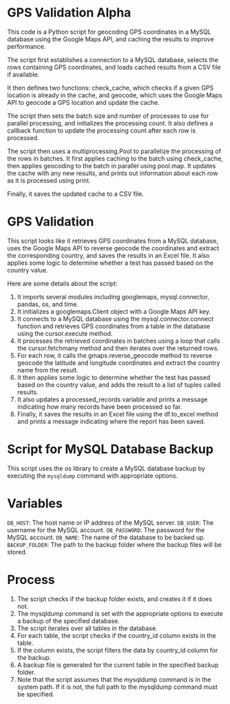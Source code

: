 # GPS Validation Alpha

This code is a Python script for geocoding GPS coordinates in a MySQL database using the Google Maps API, and caching the results to improve performance.

The script first establishes a connection to a MySQL database, selects the rows containing GPS coordinates, and loads cached results from a CSV file if available.

It then defines two functions: check_cache, which checks if a given GPS location is already in the cache, and geocode, which uses the Google Maps API to geocode a GPS location and update the cache.

The script then sets the batch size and number of processes to use for parallel processing, and initializes the processing count. It also defines a callback function to update the processing count after each row is processed.

The script then uses a multiprocessing.Pool to parallelize the processing of the rows in batches. It first applies caching to the batch using check_cache, then applies geocoding to the batch in parallel using pool.map. It updates the cache with any new results, and prints out information about each row as it is processed using print.

Finally, it saves the updated cache to a CSV file.

# GPS Validation

This script looks like it retrieves GPS coordinates from a MySQL database, uses the Google Maps API to reverse geocode the coordinates and extract the corresponding country, and saves the results in an Excel file. It also applies some logic to determine whether a test has passed based on the country value.

Here are some details about the script:

1. It imports several modules including googlemaps, mysql.connector, pandas, os, and time.
2. It initializes a googlemaps.Client object with a Google Maps API key.
3. It connects to a MySQL database using the mysql.connector.connect function and retrieves GPS coordinates from a table in the database using the cursor.execute method.
4. It processes the retrieved coordinates in batches using a loop that calls the cursor.fetchmany method and then iterates over the returned rows.
5. For each row, it calls the gmaps.reverse_geocode method to reverse geocode the latitude and longitude coordinates and extract the country name from the result.
6. It then applies some logic to determine whether the test has passed based on the country value, and adds the result to a list of tuples called results.
7. It also updates a processed_records variable and prints a message indicating how many records have been processed so far.
8. Finally, it saves the results in an Excel file using the df.to_excel method and prints a message indicating where the report has been saved.


# Script for MySQL Database Backup
This script uses the os library to create a MySQL database backup by executing the `mysqldump` command with appropriate options.

  # Variables
  
`DB_HOST`: The host name or IP address of the MySQL server.
`DB_USER`: The username for the MySQL account.
`DB_PASSWORD`: The password for the MySQL account.
`DB_NAME`: The name of the database to be backed up.
`BACKUP_FOLDER`: The path to the backup folder where the backup files will be stored.

  # Process
  
1. The script checks if the backup folder exists, and creates it if it does not.
2. The mysqldump command is set with the appropriate options to execute a backup of the specified database.
3. The script iterates over all tables in the database.
4. For each table, the script checks if the country_id column exists in the table.
5. If the column exists, the script filters the data by country_id column for the backup.
6. A backup file is generated for the current table in the specified backup folder.
7. Note that the script assumes that the mysqldump command is in the system path. If it is not, the full path to the mysqldump command must be specified.
